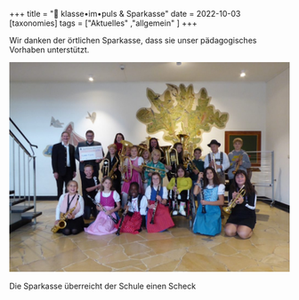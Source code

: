 +++
title = "🎺 klasse•im•puls & Sparkasse"
date = 2022-10-03
[taxonomies]
tags = ["Aktuelles" ,"allgemein" ]
+++

Wir danken der örtlichen Sparkasse, dass sie unser pädagogisches Vorhaben unterstützt.

<!-- more -->

![](images/Foto-1-1024x768.jpg)

Die Sparkasse überreicht der Schule einen Scheck


